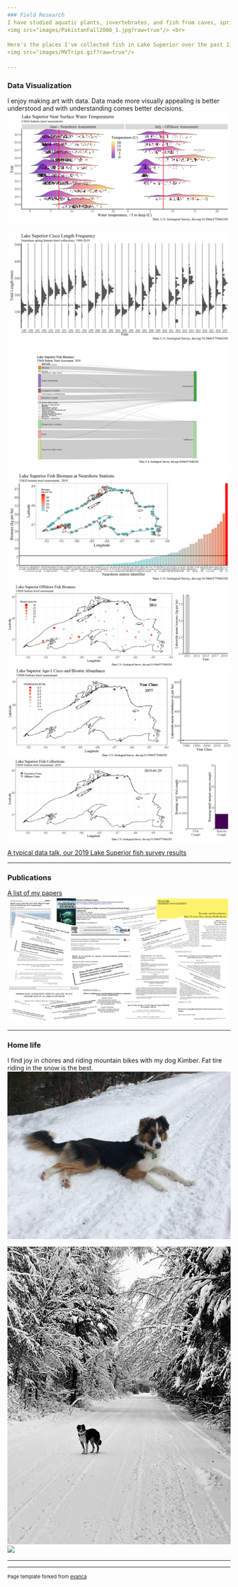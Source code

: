 ```yaml
---
### Field Research 
I have studied aquatic plants, invertebrates, and fish from caves, springs, rivers, lakes and wetlands in deserts, jungles, mountains, and the arctic. I have collaborated with scientists throughout the United States, Canada, Pakistan, and Africa. | I am comfortable in uncomfortable places.  
<img src="images/PakistanFall2008_1.jpg?raw=true"/> <br>

Here's the places I've collected fish in Lake Superior over the past 11 years. <br>
<img src="images/MVTrips.gif?raw=true"/>

---
```

### Data Visualization 
I enjoy making art with data. Data made more visually appealing is better understood and with understanding comes better decisions. 
<img src="images/ns_os_wtemps3b.png?raw=true"/>

<img src="images/ns_Lengths_Cisco_Vhistogram.png?raw=true"/>

<img src="images/ns_os_biomass_CurrentYear_sankey.png?raw=true"/>

<img src="images/ns_station_biomass_map_bars.png?raw=true"/>

<img src="images/Animated_os_ann_biomass_map_bars.gif?raw=true"/>

<img src="images/Animated_ns_Age1_cisco_map_bars.gif?raw=true"/>

<img src="images/Animated_CurrentYear_Catch_map.gif?raw=true"/>

[A typical data talk, our 2019 Lake Superior fish survey results](/pdf/2019-12-26_LS-fish-status_trends.pdf) 

---
### Publications
[A list of my papers](/pdf/2019-12-25_MV-Publications.pdf) <br>
<img src="images/MVpubs.png?raw=true"/>

---

### Home life 
I find joy in chores and riding mountain bikes with my dog Kimber. Fat tire riding in the snow is the best. <br>
<img src="images/KV2018.JPG?raw=true"/>

<img src="images/KV2019.jpg?raw=true"/>

<img src="images/MV_Cabin2018.JPG?raw=true"/>

---


---
<p style="font-size:11px">Page template forked from <a href="https://github.com/evanca/quick-portfolio">evanca</a></p>
<!-- Remove above link if you don't want to attibute -->
